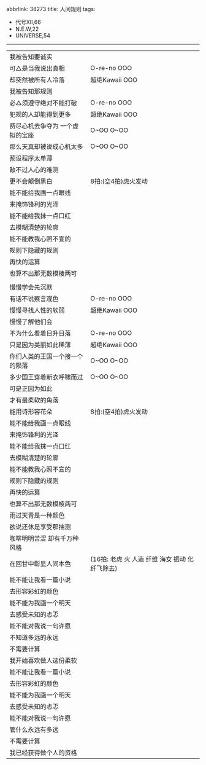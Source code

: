 abbrlink: 38273
title: 人间规则
tags:
  - 代号XII,66
  - N.E.W,22
  - UNIVERSE,54
---
|      |      |
|--|--|
|我被告知要诚实|      |
|可△是当我说出真相|O-re-no OOO|
|却突然被所有人冷落|超绝Kawaii OOO|
|我被告知那规则|      |
|必△须遵守绝对不能打破|O-re-no OOO|
|犯规的人却能得到更多|超绝Kawaii OOO|
|费尽心机去争夺为 一个虚拟的宝座|O~OO O~OO|
|那么天真却被说成心机太多|O~OO O~OO|
|预设程序太单薄|      |
|敌不过人心的难测|      |
|更不会颠倒黑白|8拍:(空4拍)虎火发动|
|能不能给我画一点眼线|      |
|来掩饰锋利的光泽|      |
|能不能给我抹一点口红|      |
|去模糊清楚的轮廓|      |
|能不能教我心照不宣的|      |
|规则下隐藏的规则|      |
|再快的运算|      |
|也算不出那无数模棱两可|      |
|      |      |
|慢慢学会先沉默|      |
|有话不说察言观色|O-re-no OOO|
|慢慢寻找人性的软弱|超绝Kawaii OOO|
|慢慢了解他们会|      |
|不为什么看着日升日落|O-re-no OOO|
|只是因为美丽如此稀薄|超绝Kawaii OOO|
|你们人类的王国一个接一个的陨落|O~OO O~OO|
|多少国王穿着新衣呼啸而过|O~OO O~OO|
|可是正因为如此|      |
|才有最柔软的角落|      |
|能用诗形容花朵|8拍:(空4拍)虎火发动|
|能不能给我画一点眼线|      |
|来掩饰锋利的光泽|      |
|能不能给我抹一点口红|      |
|去模糊清楚的轮廓|      |
|能不能教我心照不宣的|      |
|规则下隐藏的规则|      |
|再快的运算|      |
|也算不出那无数模棱两可|      |
|雨过天青是一种颜色|      |
|欲说还休是享受那揣测|      |
|咖啡明明苦涩 却有千万种风格|      |
|在回甘中彰显人间本色|(16拍: 老虎 火 人造 纤维 海女 振动 化纤飞除去)|
|能不能让我看一篇小说|      |
|去形容彩虹的颜色|      |
|能不能为我画一个明天|      |
|去感受未知的忐忑|      |
|能不能对我说一句许愿|      |
|不知道多远的永远|      |
|不需要计算|      |
|我开始喜欢做人这份柔软|      |
|能不能让我看一篇小说|      |
|去形容彩虹的颜色|      |
|能不能为我画一个明天|      |
|去感受未知的忐忑|      |
|能不能对我说一句许愿|      |
|管什么永远有多远|      |
|不需要计算|      |
|我已经获得做个人的资格|      |
